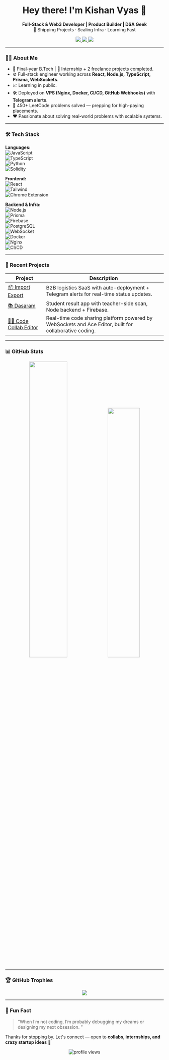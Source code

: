 <h1 align="center">Hey there! I'm Kishan Vyas 👋</h1>

<p align="center">
  <b>Full-Stack & Web3 Developer | Product Builder | DSA Geek</b><br>
  🔁 Shipping Projects · Scaling Infra · Learning Fast
</p>

<p align="center">
  <a href="https://kishanvyas.tech" target="_blank">
    <img src="https://img.shields.io/badge/Portfolio-%2312100E.svg?&style=for-the-badge&logo=vercel&logoColor=white" />
  </a>
  <a href="https://www.linkedin.com/in/kishan-vyas-aa4245251/" target="_blank">
    <img src="https://img.shields.io/badge/LinkedIn-%230077B5.svg?&style=for-the-badge&logo=linkedin&logoColor=white" />
  </a>
  <a href="mailto:kishanvyas308@gmail.com">
    <img src="https://img.shields.io/badge/Email-%23D14836.svg?&style=for-the-badge&logo=gmail&logoColor=white" />
  </a>
 
</p>

---

### 👨‍💻 About Me

- 🧠 Final-year B.Tech | 💼 Internship + 2 freelance projects completed.
- ⚙️ Full-stack engineer working across **React, Node.js, TypeScript, Prisma, WebSockets**.
- 📈 Learning in public.
- 🛠️ Deployed on **VPS (Nginx, Docker, CI/CD, GitHub Webhooks)** with **Telegram alerts**.
- 💪 450+ LeetCode problems solved — prepping for high-paying placements.
- ❤️ Passionate about solving real-world problems with scalable systems.

---

### 🛠️ Tech Stack

**Languages:**  
![JavaScript](https://img.shields.io/badge/-JavaScript-black?style=flat-square&logo=javascript)  
![TypeScript](https://img.shields.io/badge/-TypeScript-black?style=flat-square&logo=typescript)  
![Python](https://img.shields.io/badge/-Python-black?style=flat-square&logo=python)  
![Solidity](https://img.shields.io/badge/-Solidity-black?style=flat-square&logo=solidity)

**Frontend:**  
![React](https://img.shields.io/badge/-React-black?style=flat-square&logo=react)  
![Tailwind](https://img.shields.io/badge/-TailwindCSS-black?style=flat-square&logo=tailwind-css)  
![Chrome Extension](https://img.shields.io/badge/-Chrome--Extension-black?style=flat-square&logo=google-chrome)

**Backend & Infra:**  
![Node.js](https://img.shields.io/badge/-Node.js-black?style=flat-square&logo=node.js)  
![Prisma](https://img.shields.io/badge/-Prisma-black?style=flat-square&logo=prisma)  
![Firebase](https://img.shields.io/badge/-Firebase-black?style=flat-square&logo=firebase)  
![PostgreSQL](https://img.shields.io/badge/-PostgreSQL-black?style=flat-square&logo=postgresql)  
![WebSocket](https://img.shields.io/badge/-WebSocket-black?style=flat-square&logo=websocket)  
![Docker](https://img.shields.io/badge/-Docker-black?style=flat-square&logo=docker)  
![Nginx](https://img.shields.io/badge/-Nginx-black?style=flat-square&logo=nginx)  
![CI/CD](https://img.shields.io/badge/-CI/CD-black?style=flat-square&logo=github-actions)

---

### 🚀 Recent Projects

| Project | Description |
|--------|-------------|
| [📦 Import Export](https://github.com/KishanVyas308/Import-Export) | B2B logistics SaaS with auto-deployment + Telegram alerts for real-time status updates. |
| [📚 Dasaram](https://github.com/KishanVyas308/Dasharam) | Student result app with teacher-side scan, Node backend + Firebase. |
| [🧑‍💻 Code Collab Editor](https://github.com/KishanVyas308/Real-Time-Collaborative-Code-Editor) | Real-time code sharing platform powered by WebSockets and Ace Editor, built for collaborative coding. |


---

### 📊 GitHub Stats

<p align="center">
  <img src="https://github-readme-stats.vercel.app/api?username=KishanVyas308&show_icons=true&theme=radical&hide_border=true" width="49%" />
  <img src="https://github-readme-stats.vercel.app/api/top-langs/?username=KishanVyas308&layout=compact&theme=radical&hide_border=true" width="45%" />
</p>

---

### 🏆 GitHub Trophies

<p align="center">
  <img src="https://github-profile-trophy.vercel.app/?username=KishanVyas308&theme=radical&no-frame=true&row=1&column=6" />
</p>

---

### 🧠 Fun Fact

> “When I’m not coding, I’m probably debugging my dreams or designing my next obsession. ”

Thanks for stopping by. Let's connect — open to **collabs, internships, and crazy startup ideas** 🚀

<p align="center">
  <img src="https://komarev.com/ghpvc/?username=KishanVyas308&style=flat-square&color=blue" alt="profile views" />
</p>
